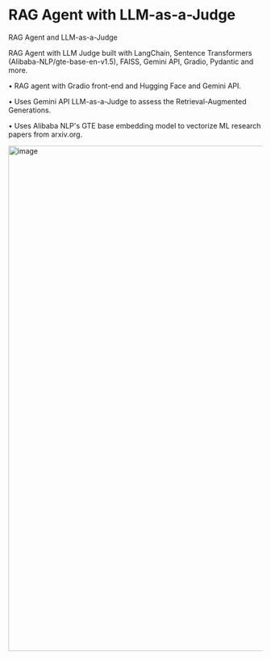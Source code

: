 # RAG Agent with LLM-as-a-Judge
 RAG Agent and LLM-as-a-Judge

RAG Agent with LLM Judge	built with LangChain, Sentence Transformers (Alibaba-NLP/gte-base-en-v1.5), FAISS, Gemini API, Gradio, Pydantic and more.

•	RAG agent with Gradio front-end and Hugging Face and Gemini API.

•	Uses Gemini API LLM-as-a-Judge to assess the Retrieval-Augmented Generations.

•	Uses Alibaba NLP's GTE base embedding model to vectorize ML research papers from arxiv.org.

<img width="1000" alt="image" src="https://github.com/user-attachments/assets/5fada9ea-52a5-4d0f-8888-fa355db88b82" />

